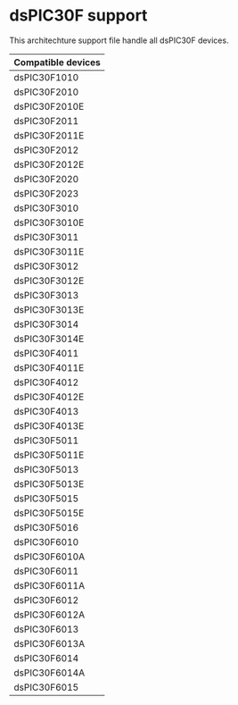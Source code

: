 # dsPIC30F support

This architechture support file handle all dsPIC30F devices.

|Compatible devices|
|---------|
|dsPIC30F1010|
|dsPIC30F2010|
|dsPIC30F2010E|
|dsPIC30F2011|
|dsPIC30F2011E|
|dsPIC30F2012|
|dsPIC30F2012E|
|dsPIC30F2020|
|dsPIC30F2023|
|dsPIC30F3010|
|dsPIC30F3010E|
|dsPIC30F3011|
|dsPIC30F3011E|
|dsPIC30F3012|
|dsPIC30F3012E|
|dsPIC30F3013|
|dsPIC30F3013E|
|dsPIC30F3014|
|dsPIC30F3014E|
|dsPIC30F4011|
|dsPIC30F4011E|
|dsPIC30F4012|
|dsPIC30F4012E|
|dsPIC30F4013|
|dsPIC30F4013E|
|dsPIC30F5011|
|dsPIC30F5011E|
|dsPIC30F5013|
|dsPIC30F5013E|
|dsPIC30F5015|
|dsPIC30F5015E|
|dsPIC30F5016|
|dsPIC30F6010|
|dsPIC30F6010A|
|dsPIC30F6011|
|dsPIC30F6011A|
|dsPIC30F6012|
|dsPIC30F6012A|
|dsPIC30F6013|
|dsPIC30F6013A|
|dsPIC30F6014|
|dsPIC30F6014A|
|dsPIC30F6015|
